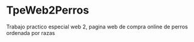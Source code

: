 # TpeWeb2Perros
Trabajo practico especial web 2, pagina web de compra online de perros ordenada por razas
